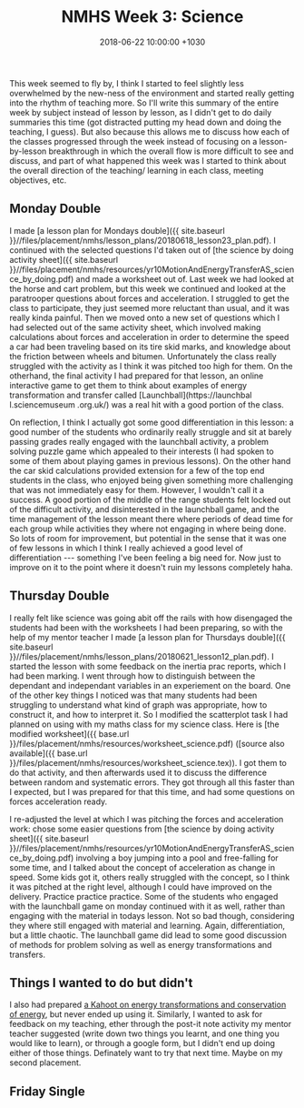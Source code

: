 ﻿---
layout: post
title:  "NMHS Week 3: Science"
date:   2018-06-22  10:00:00 +1030
categories: MTeach nmhsPlacement
tags: [1-1, 1-2, 1-5, 2-1, 2-2, 2-3, 3-1, 3-2, 3-3, 3-4, 3-5, 3-6, 4-1, 4-2, 5-1, 5-2]
---

This week seemed to fly by, I think I started to feel slightly less overwhelmed by the new-ness of the environment and started really getting into the rhythm of teaching more. So I'll write this summary of the entire week by subject instead of lesson by lesson, as I didn't get to do daily summaries this time (got distracted putting my head down and doing the teaching, I guess). But also because this allows me to discuss how each of the classes progressed through the week instead of focusing on a lesson-by-lesson breakthrough in which the overall flow is more difficult to see and discuss, and part of what happened this week was I started to think about the overall direction of the teaching/ learning in each class, meeting objectives, etc.



## Monday Double

I made [a lesson plan for Mondays double]({{ site.baseurl }}//files/placement/nmhs/lesson_plans/20180618_lesson23_plan.pdf). I continued with the selected questions I'd taken out of [the science by doing activity sheet]({{ site.baseurl }}//files/placement/nmhs/resources/yr10MotionAndEnergyTransferAS_science_by_doing.pdf) and made a worksheet out of. Last week we had looked at the horse and cart problem, but this week we continued and looked at the paratrooper questions about forces and acceleration. I struggled to get the class to participate, they just seemed more reluctant than usual, and it was really kinda painful. Then we moved onto a new set of questions which I had selected out of the same activity sheet, which involved making calculations about forces and acceleration in order to determine the speed a car had been traveling based on its tire skid marks, and knowledge about the friction between wheels and bitumen. Unfortunately the class really struggled with the activity as I think it was pitched too high for them. On the otherhand, the final activity I had prepared for that lesson, an online interactive game to get them to think about examples of energy transformation and transfer called [Launchball](https://launchbal
l.sciencemuseum
.org.uk/) was a real hit with a good portion of the class.

On reflection, I think I actually got some good differentiation in this lesson: a good number of the students who ordinarily really struggle and sit at barely passing grades really engaged with the launchball activity, a problem solving puzzle game which appealed to their interests (I had spoken to some of them about playing games in previous lessons). On the other hand the car skid calculations provided extension for a few of the top end students in the class, who enjoyed being given something more challenging that was not immediately easy for them. However, I wouldn't call it a success. A good portion of the middle of the range students felt locked out of the difficult activity, and disinterested in the launchball game, and the time management of the lesson meant there where periods of dead time for each group while activities they where not engaging in where being done. So lots of room for improvement, but potential in the sense that it was one of few lessons in which I think I really achieved a good level of differentiation --- something I've been feeling a big need for. Now just to improve on it to the point where it doesn't ruin my lessons completely haha.

## Thursday Double

I really felt like science was going abit off the rails with how disengaged the students had been with the worksheets I had been preparing, so with the help of my mentor teacher I made [a lesson plan for Thursdays double]({{ site.baseurl }}//files/placement/nmhs/lesson_plans/20180621_lesson12_plan.pdf). I started the lesson with some feedback on the inertia prac reports, which I had been marking. I went through how to distinguish between the dependant and independant variables in an experiement on the board. One of the other key things I noticed was that many students had been struggling to understand what kind of graph was appropriate, how to construct it, and how to interpret it. So I modified the scatterplot task I had planned on using with my maths class for my science class. Here is [the modified worksheet]({{ base.url }}/files/placement/nmhs/resources/worksheet_science.pdf) ([source also available]({{ base.url }}/files/placement/nmhs/resources/worksheet_science.tex)). I got them to do that activity, and then afterwards used it to discuss the difference between random and systematic errors. They got through all this faster than I expected, but I was prepared for that this time, and had some questions on forces acceleration ready.

I re-adjusted the level at which I was pitching the forces and acceleration work: chose some easier questions from [the science by doing activity sheet]({{ site.baseurl }}//files/placement/nmhs/resources/yr10MotionAndEnergyTransferAS_science_by_doing.pdf) involving a boy jumping into a pool and free-falling for some time, and I talked about the concept of acceleration as change in speed. Some kids got it, others really struggled with the concept, so I think it was pitched at the right level, although I could have improved on the delivery. Practice practice practice. Some of the students who engaged with the launchball game on monday continued with it as well, rather than engaging with the material in todays lesson. Not so bad though, considering they where still engaged with material and learning. Again, differentiation, but a little chaotic. The launchball game did lead to some good discussion of methods for problem solving as well as energy transformations and transfers. 

## Things I wanted to do but didn't

I also had prepared [a Kahoot on energy transformations and conservation of energy](https://play.kahoot.it/#/k/84dfd4f8-a04e-4125-96b0-415b06a8fb55), but never ended up using it. Similarly, I wanted to ask for feedback on my teaching, ether through the post-it note activity my mentor teacher suggested (write down two things you learnt, and one thing you would like to learn), or through a google form, but I didn't end up doing either of those things. Definately want to try that next time. Maybe on my second placement.

## Friday Single












